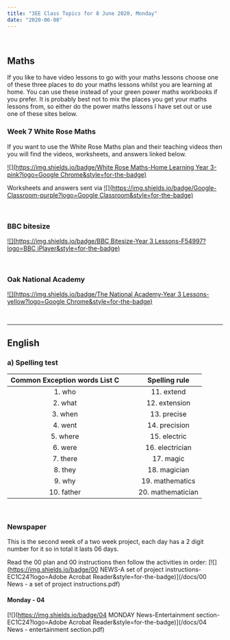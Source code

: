 ```yaml
---
title: "3EE Class Topics for 8 June 2020, Monday"
date: "2020-06-08"
---
```


&nbsp;

## Maths

If you like to have video lessons to go with your maths lessons choose one of these three places to do your maths lessons whilst you are learning at home. You can use these instead of your green power maths workbooks if you prefer. It is probably best not to mix the places you get your maths lessons from, so either do the power maths lessons I have set out or use one of these sites below.

### Week 7 White Rose Maths 

If you want to use the White Rose Maths plan and their teaching videos then you will find the videos, worksheets, and answers linked below.

[![](https://img.shields.io/badge/White Rose Maths-Home Learning Year 3-pink?logo=Google Chrome&style=for-the-badge)](https://whiterosemaths.com/homelearning/year-3/)

Worksheets and answers sent via [![](https://img.shields.io/badge/Google-Classroom-purple?logo=Google Classroom&style=for-the-badge)](https://classroom.google.com)

<br>

### BBC bitesize

[![](https://img.shields.io/badge/BBC Bitesize-Year 3 Lessons-F54997?logo=BBC iPlayer&style=for-the-badge)](https://www.bbc.co.uk/bitesize/tags/zmyxxyc/year-3-lessons/)

<br>

### Oak National Academy 
[![](https://img.shields.io/badge/The National Academy-Year 3 Lessons-yellow?logo=Google Chrome&style=for-the-badge)](https://www.thenational.academy/online-classroom/year-3/#schedule)

<br>

<!---
### Angles and shapes - turns and angles

**Power Maths Unit 12: Lesson 1 p.71-73**

Find answers in the attached [![](https://img.shields.io/badge/PDF-Power Maths Practice Book Answers-green?logo=Adobe Acrobat Reader&style=for-the-badge)](/docs/powermaths/y3/pm_y3_u12_practicebookanswers.pdf) and if you want further challenge then check out the problems on [![](https://img.shields.io/badge/Link-Nrich Maths-blueviolet?logo=Google Chrome&style=for-the-badge)](https://nrich.maths.org)
--->

<hr>

## English

### a) Spelling test

**Common Exception words List C** | &nbsp; &nbsp; | **Spelling rule**
:---:|:---:|:---:
1. who | &nbsp; &nbsp; | 11. extend      
2. what | &nbsp; &nbsp; | 12. extension
3. when | &nbsp; &nbsp; | 13. precise
4. went | &nbsp; &nbsp; | 14. precision
5. where | &nbsp; &nbsp; | 15. electric
6. were | &nbsp; &nbsp; | 16. electrician
7. there | &nbsp; &nbsp; | 17. magic
8. they | &nbsp; &nbsp; | 18. magician
9. why | &nbsp; &nbsp; | 19. mathematics
10. father | &nbsp; &nbsp; | 20. mathematician

<br>

<!---
### b) Words to learn

**Common Exception words List C** | &nbsp; &nbsp; | **Spelling rule**
:---:|:---:|:---:
1. who | &nbsp; &nbsp; | 11. extend      
2. what | &nbsp; &nbsp; | 12. extension
3. when | &nbsp; &nbsp; | 13. precise
4. went | &nbsp; &nbsp; | 14. precision
5. where | &nbsp; &nbsp; | 15. electric
6. were | &nbsp; &nbsp; | 16. electrician
7. there | &nbsp; &nbsp; | 17. magic
8. they | &nbsp; &nbsp; | 18. magician
9. why | &nbsp; &nbsp; | 19. mathematics
10. father | &nbsp; &nbsp; | 20. mathematician

**Spelling rule words**

**RULE:** The suffix *-sion* is used if the root word ends in *d* or *se*.

**EXCEPTIONS:** attend - attention; intend - intention; *-cian* is used if the root word ends in *c* or *cs*
--->

### Newspaper

This is the second week of a two week project, each day has a 2 digit number for it so in total it lasts 06 days.

Read the 00 plan and 00 instructions then follow the activities in order:
[![](https://img.shields.io/badge/00 NEWS-A set of project instructions-EC1C24?logo=Adobe Acrobat Reader&style=for-the-badge)](/docs/00 News - a set of project instructions.pdf)

#### Monday - 04

[![](https://img.shields.io/badge/04 MONDAY News-Entertainment section-EC1C24?logo=Adobe Acrobat Reader&style=for-the-badge)](/docs/04 News - entertainment section.pdf)

<br/>
<br/>

